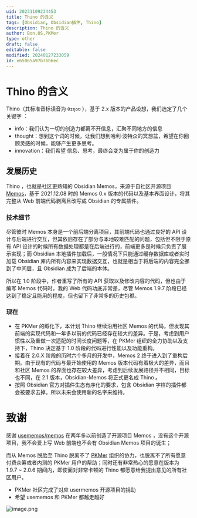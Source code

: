 ```yaml
---
uid: 20231109234453
title: Thino 的含义
tags: [Obsidian, Obsidian插件, Thino]
description: Thino 的含义
author: Bon,OS,PKMer
type: other
draft: false
editable: false
modified: 20240127233059
id: e65065a97b7bb6ec
---
```


# Thino 的含义

Thino（其标准音标读音为 `θɪŋoʊ` ），基于 2.x 版本的产品设想，我们选定了几个关键字 ：

- info：我们认为一切的创造力都离不开信息，汇聚不同地方的信息
- thought：想到这个词的时候，让我们想到哈利·波特众的冥想盆，希望在你回顾灵感的时候，能够产生更多思考。
- innovation：我们希望 信息、思考，最终会变为属于你的创造力

## 发展历史

Thino ，也就是社区更熟知的 Obsidian Memos，来源于自社区开源项目 [Memos](https://github.com/usememos/memos)，基于 2021.12.08 时的 Memos 0.x 版本的代码以及基本界面设计，将其完整从 Web 前端代码剥离且改写成 Obsidian 的专属插件。

### 技术细节

尽管彼时 Memos 本身是一个前后端分离项目，其前端代码也通过良好的 API 设计与后端进行交互，但其依旧存在了部分与本地较难匹配的问题，包括但不限于原有 API 设计的时候所有数据处理都是在后端进行的，前端更多是时候只负责了展示实现；而 Obsidian 本地插件加载后，一般情况下只能通过缓存数据库或者实时加载 Obsidian 库内所有内容来实现数据交互，也就是相当于将后端的内容完全挪到了中间层，且 Obsidian 成为了后端的本体。

所以在 1.0 阶段中，作者重写了所有的 API 获取以及修改内容的代码，但也由于编写 Memos 代码时，我的 Web 代码功底非常差，尽管 Memos 1.9.7 阶段已经达到了稳定且能用的程度，但也留下了非常多的历史包袱。

### 现在

- 在 PKMer 的孵化下，本计划 Thino 继续沿用社区 Memos 的代码，但发现其前端的实现代码和一年多以前的代码已经存在较大的差异。于是，考虑到用户惯性以及重做一次适配的时间长度问题等，在 PKMer 组织的全力协助以及支持下，Thino 决定基于 1.0 阶段的代码进行性能以及功能重构。
- 接着在 2.0.X 阶段的历时六个多月的开发中，Memos 2 终于进入到了重构后期。由于现有的代码与最开始使用的 Memos 版本代码有着极大的差异，而且和社区 Memos 的界面也存在较大差异，考虑到后续发展路径并不相同，目标也不同，在 2.1 版本，Obsidian-Memos 将正式更名成 Thino 。
- 按照 Obsidian 官方对插件生态有序化的要求，包含 Obsidian 字样的插件都会被要求去掉。所以未来会使用新的名字来维持。

# 致谢

感谢 [usememos/memos](https://github.com/usememos/memos) 在两年多以前创造了开源项目 Memos ，没有这个开源项目，我不会爱上写 Web 前端也不会有 Obsidian Memos 项目的诞生；

而从 Memos 脱胎至 Thino 脱离不了 [PKMer](https://pkmer.cn) 组织的协力，也脱离不了所有愿意付费众筹或者内测的 PKMer 用户的帮助；同时还有非常热心的愿意在版本为 1.9.7 ~ 2.0.6 期间内，即使面对非常卡顿的 Thino 都愿意给我提出意见的所有社区用户。

- PKMer 社区完成了对应 usermemos 开源项目的捐助
- 希望 usememos 和 PKMer 都越走越好

![image.png](https://cdn.pkmer.cn/images/20240107003430.png!pkmer)
